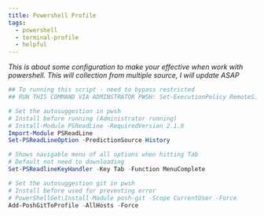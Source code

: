 ```yaml
---
title: Powershell Profile
tags:
  - powershell
  - terminal-profile
  - helpful
---
```

*This is about some configuration to make your effective when work with powershell. This will collection from multiple source, I will update ASAP*

```powershell
## To running this script - need to bypass restricted
## RUN THIS COMMAND VIA ADMINSTRATOR PWSH: Set-ExecutionPolicy RemoteSigned -Scope CurrentUser

# Set the autosuggestion in pwsh
# Install before running (Administrator running)        
# Install-Module PSReadLine -RequiredVersion 2.1.0      
Import-Module PSReadLine
Set-PSReadLineOption -PredictionSource History

# Shows navigable menu of all options when hitting Tab  
# Default not need to downloading
Set-PSReadlineKeyHandler -Key Tab -Function MenuComplete

# Set the autosuggestion git in pwsh
# Install before used for preventing error
# PowerShellGet\Install-Module posh-git -Scope CurrentUser -Force
Add-PoshGitToProfile -AllHosts -Force
```